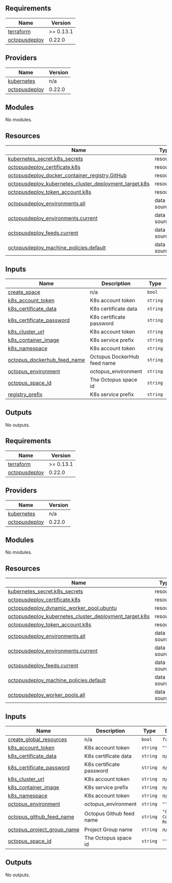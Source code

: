 ## Requirements

| Name | Version |
|------|---------|
| <a name="requirement_terraform"></a> [terraform](#requirement\_terraform) | >= 0.13.1 |
| <a name="requirement_octopusdeploy"></a> [octopusdeploy](#requirement\_octopusdeploy) | 0.22.0 |

## Providers

| Name | Version |
|------|---------|
| <a name="provider_kubernetes"></a> [kubernetes](#provider\_kubernetes) | n/a |
| <a name="provider_octopusdeploy"></a> [octopusdeploy](#provider\_octopusdeploy) | 0.22.0 |

## Modules

No modules.

## Resources

| Name | Type |
|------|------|
| [kubernetes_secret.k8s_secrets](https://registry.terraform.io/providers/hashicorp/kubernetes/latest/docs/resources/secret) | resource |
| [octopusdeploy_certificate.k8s](https://registry.terraform.io/providers/OctopusDeployLabs/octopusdeploy/0.22.0/docs/resources/certificate) | resource |
| [octopusdeploy_docker_container_registry.GitHub](https://registry.terraform.io/providers/OctopusDeployLabs/octopusdeploy/0.22.0/docs/resources/docker_container_registry) | resource |
| [octopusdeploy_kubernetes_cluster_deployment_target.k8s](https://registry.terraform.io/providers/OctopusDeployLabs/octopusdeploy/0.22.0/docs/resources/kubernetes_cluster_deployment_target) | resource |
| [octopusdeploy_token_account.k8s](https://registry.terraform.io/providers/OctopusDeployLabs/octopusdeploy/0.22.0/docs/resources/token_account) | resource |
| [octopusdeploy_environments.all](https://registry.terraform.io/providers/OctopusDeployLabs/octopusdeploy/0.22.0/docs/data-sources/environments) | data source |
| [octopusdeploy_environments.current](https://registry.terraform.io/providers/OctopusDeployLabs/octopusdeploy/0.22.0/docs/data-sources/environments) | data source |
| [octopusdeploy_feeds.current](https://registry.terraform.io/providers/OctopusDeployLabs/octopusdeploy/0.22.0/docs/data-sources/feeds) | data source |
| [octopusdeploy_machine_policies.default](https://registry.terraform.io/providers/OctopusDeployLabs/octopusdeploy/0.22.0/docs/data-sources/machine_policies) | data source |

## Inputs

| Name | Description | Type | Default | Required |
|------|-------------|------|---------|:--------:|
| <a name="input_create_space"></a> [create\_space](#input\_create\_space) | n/a | `bool` | `false` | no |
| <a name="input_k8s_account_token"></a> [k8s\_account\_token](#input\_k8s\_account\_token) | K8s account token | `string` | `""` | no |
| <a name="input_k8s_certificate_data"></a> [k8s\_certificate\_data](#input\_k8s\_certificate\_data) | K8s certificate data | `string` | n/a | yes |
| <a name="input_k8s_certificate_password"></a> [k8s\_certificate\_password](#input\_k8s\_certificate\_password) | K8s certificate password | `string` | n/a | yes |
| <a name="input_k8s_cluster_url"></a> [k8s\_cluster\_url](#input\_k8s\_cluster\_url) | K8s account token | `string` | n/a | yes |
| <a name="input_k8s_container_image"></a> [k8s\_container\_image](#input\_k8s\_container\_image) | K8s service prefix | `string` | n/a | yes |
| <a name="input_k8s_namespace"></a> [k8s\_namespace](#input\_k8s\_namespace) | K8s account token | `string` | n/a | yes |
| <a name="input_octopus_dockerhub_feed_name"></a> [octopus\_dockerhub\_feed\_name](#input\_octopus\_dockerhub\_feed\_name) | Octopus DockerHub feed name | `string` | `""` | no |
| <a name="input_octopus_environment"></a> [octopus\_environment](#input\_octopus\_environment) | octopus\_environment | `string` | `""` | no |
| <a name="input_octopus_space_id"></a> [octopus\_space\_id](#input\_octopus\_space\_id) | The Octopus space id | `string` | `""` | no |
| <a name="input_registry_prefix"></a> [registry\_prefix](#input\_registry\_prefix) | K8s service prefix | `string` | n/a | yes |

## Outputs

No outputs.
<!-- BEGIN_TF_DOCS -->
## Requirements

| Name | Version |
|------|---------|
| <a name="requirement_terraform"></a> [terraform](#requirement\_terraform) | >= 0.13.1 |
| <a name="requirement_octopusdeploy"></a> [octopusdeploy](#requirement\_octopusdeploy) | 0.22.0 |

## Providers

| Name | Version |
|------|---------|
| <a name="provider_kubernetes"></a> [kubernetes](#provider\_kubernetes) | n/a |
| <a name="provider_octopusdeploy"></a> [octopusdeploy](#provider\_octopusdeploy) | 0.22.0 |

## Modules

No modules.

## Resources

| Name | Type |
|------|------|
| [kubernetes_secret.k8s_secrets](https://registry.terraform.io/providers/hashicorp/kubernetes/latest/docs/resources/secret) | resource |
| [octopusdeploy_certificate.k8s](https://registry.terraform.io/providers/OctopusDeployLabs/octopusdeploy/0.22.0/docs/resources/certificate) | resource |
| [octopusdeploy_dynamic_worker_pool.ubuntu](https://registry.terraform.io/providers/OctopusDeployLabs/octopusdeploy/0.22.0/docs/resources/dynamic_worker_pool) | resource |
| [octopusdeploy_kubernetes_cluster_deployment_target.k8s](https://registry.terraform.io/providers/OctopusDeployLabs/octopusdeploy/0.22.0/docs/resources/kubernetes_cluster_deployment_target) | resource |
| [octopusdeploy_token_account.k8s](https://registry.terraform.io/providers/OctopusDeployLabs/octopusdeploy/0.22.0/docs/resources/token_account) | resource |
| [octopusdeploy_environments.all](https://registry.terraform.io/providers/OctopusDeployLabs/octopusdeploy/0.22.0/docs/data-sources/environments) | data source |
| [octopusdeploy_environments.current](https://registry.terraform.io/providers/OctopusDeployLabs/octopusdeploy/0.22.0/docs/data-sources/environments) | data source |
| [octopusdeploy_feeds.current](https://registry.terraform.io/providers/OctopusDeployLabs/octopusdeploy/0.22.0/docs/data-sources/feeds) | data source |
| [octopusdeploy_machine_policies.default](https://registry.terraform.io/providers/OctopusDeployLabs/octopusdeploy/0.22.0/docs/data-sources/machine_policies) | data source |
| [octopusdeploy_worker_pools.all](https://registry.terraform.io/providers/OctopusDeployLabs/octopusdeploy/0.22.0/docs/data-sources/worker_pools) | data source |

## Inputs

| Name | Description | Type | Default | Required |
|------|-------------|------|---------|:--------:|
| <a name="input_create_global_resources"></a> [create\_global\_resources](#input\_create\_global\_resources) | n/a | `bool` | `false` | no |
| <a name="input_k8s_account_token"></a> [k8s\_account\_token](#input\_k8s\_account\_token) | K8s account token | `string` | `""` | no |
| <a name="input_k8s_certificate_data"></a> [k8s\_certificate\_data](#input\_k8s\_certificate\_data) | K8s certificate data | `string` | n/a | yes |
| <a name="input_k8s_certificate_password"></a> [k8s\_certificate\_password](#input\_k8s\_certificate\_password) | K8s certificate password | `string` | n/a | yes |
| <a name="input_k8s_cluster_url"></a> [k8s\_cluster\_url](#input\_k8s\_cluster\_url) | K8s account token | `string` | n/a | yes |
| <a name="input_k8s_container_image"></a> [k8s\_container\_image](#input\_k8s\_container\_image) | K8s service prefix | `string` | n/a | yes |
| <a name="input_k8s_namespace"></a> [k8s\_namespace](#input\_k8s\_namespace) | K8s account token | `string` | n/a | yes |
| <a name="input_octopus_environment"></a> [octopus\_environment](#input\_octopus\_environment) | octopus\_environment | `string` | `""` | no |
| <a name="input_octopus_github_feed_name"></a> [octopus\_github\_feed\_name](#input\_octopus\_github\_feed\_name) | Octopus Github feed name | `string` | `"Github Container Registry"` | no |
| <a name="input_octopus_project_group_name"></a> [octopus\_project\_group\_name](#input\_octopus\_project\_group\_name) | Project Group name | `string` | n/a | yes |
| <a name="input_octopus_space_id"></a> [octopus\_space\_id](#input\_octopus\_space\_id) | The Octopus space id | `string` | `""` | no |

## Outputs

No outputs.
<!-- END_TF_DOCS -->